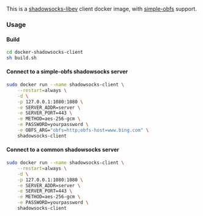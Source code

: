 This is a [shadowsocks-libev](https://github.com/shadowsocks/shadowsocks-libev) client docker image, with [simple-obfs](https://github.com/shadowsocks/simple-obfs) support.

### Usage

#### Build

```bash
cd docker-shadowsocks-client
sh build.sh
```

#### Connect to a simple-obfs shadowsocks server

```bash
sudo docker run --name shadowsocks-client \
    --restart=always \
    -d \
    -p 127.0.0.1:1080:1080 \
    -e SERVER_ADDR=server \
    -e SERVER_PORT=443 \
    -e METHOD=aes-256-gcm \
    -e PASSWORD=yourpassword \
    -e OBFS_ARG="obfs=http;obfs-host=www.bing.com" \
    shadowsocks-client
```

#### Connect to a common shadowsocks server

```bash
sudo docker run --name shadowsocks-client \
    --restart=always \
    -d \
    -p 127.0.0.1:1080:1080 \
    -e SERVER_ADDR=server \
    -e SERVER_PORT=443 \
    -e METHOD=aes-256-gcm \
    -e PASSWORD=yourpassword \
    shadowsocks-client
```
